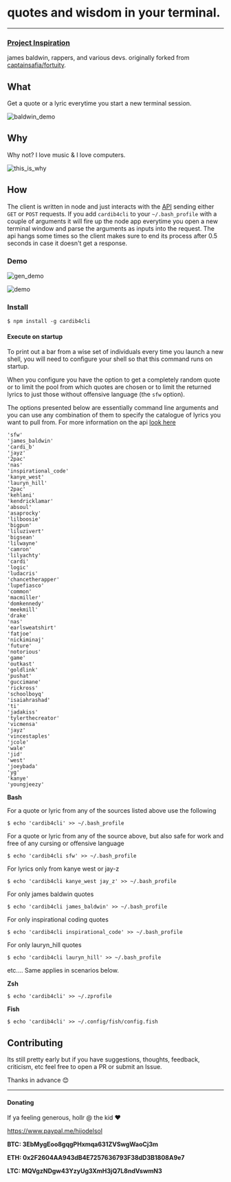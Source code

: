 # quotes and wisdom in your terminal. 

------------------------------------
 ### [Project Inspiration](https://andcomputers.io/bars-for-days-chips-with-lays/)

james baldwin, rappers, and various devs.
originally forked from [captainsafia/fortuity](https://github.com/captainsafia/fortuity).


## What

Get a quote or a lyric everytime you start a new terminal session.


![baldwin_demo](http://g.recordit.co/ZeelOhfxKc.gif)



## Why

Why not? I love music & I love computers.


![this_is_why](https://media.giphy.com/media/xTiN0kxizOHzdVMYus/giphy.gif)


## How


The client is written in node and just interacts with the [API](https://github.com/weAllWeGot/CardiB_api) sending either `GET` or `POST` requests. If you add `cardib4cli` to your `~/.bash_profile` with a couple of arguments it will fire up the node app everytime you open a new terminal window and parse the arguments as inputs into the request. The api hangs some times so the client makes sure to end its process after 0.5 seconds in case it doesn't get a response.


### Demo

![gen_demo](http://g.recordit.co/ggx9CQYZiq.gif)

![demo](http://g.recordit.co/KBxtxFJlg1.gif)


### Install

```
$ npm install -g cardib4cli
```

#### Execute on startup

To print out a bar from a wise set of individuals every time you launch a new shell, you will
need to configure your shell so that this command runs on startup.

When you configure you have the option to get a completely random quote or to limit the pool from which quotes are chosen or to limit the returned lyrics to just those without offensive language (the `sfw` option). 


The options presented below are essentially command line arguments and you can use any combination of them to specify the catalogue of lyrics you want to pull from. For more information on the api [look here](https://github.com/weAllWeGot/CardiB_api) 

```
'sfw'
'james_baldwin'
'cardi_b'
'jayz'
'2pac'
'nas'
'inspirational_code'
'kanye_west'
'lauryn_hill'
'2pac'
'kehlani'
'kendricklamar'
'absoul'
'asaprocky'
'lilboosie'
'bigpun'
'liluzivert'
'bigsean'
'lilwayne'
'camron'
'lilyachty'
'cardi'
'logic'
'ludacris'
'chancetherapper'
'lupefiasco'
'common'
'macmiller'
'domkennedy'
'meekmill'
'drake'
'nas'
'earlsweatshirt'
'fatjoe'
'nickiminaj'
'future'
'notorious'
'game'
'outkast'
'goldlink'
'pushat'
'guccimane'
'rickross'
'schoolboyq'
'isaiahrashad'
'ti'
'jadakiss'
'tylerthecreator'
'vicmensa'
'jayz'
'vincestaples'
'jcole'
'wale'
'jid'
'west'
'joeybada'
'yg'
'kanye'
'youngjeezy'
```

**Bash**


For a quote or lyric from any of the sources listed above use the following
```
$ echo 'cardib4cli' >> ~/.bash_profile
```

For a quote or lyric from any of the source above, but also safe for work and free of any cursing or offensive language

```
$ echo 'cardib4cli sfw' >> ~/.bash_profile
```

For lyrics only from kanye west or jay-z 
```
$ echo 'cardib4cli kanye_west jay_z' >> ~/.bash_profile
```


For only james baldwin quotes
```
$ echo 'cardib4cli james_baldwin' >> ~/.bash_profile
```


For only inspirational coding quotes
```
$ echo 'cardib4cli inspirational_code' >> ~/.bash_profile
```


For only lauryn_hill quotes
```
$ echo 'cardib4cli lauryn_hill' >> ~/.bash_profile
```
etc....
Same applies in scenarios below.

**Zsh**
```
$ echo 'cardib4cli' >> ~/.zprofile 
```

**Fish**
```
$ echo 'cardib4cli' >> ~/.config/fish/config.fish
```


## Contributing

Its still pretty early but if you have suggestions, thoughts, feedback, criticism, etc feel free to open a PR or submit an Issue. 

Thanks in advance :blush:

--------------------------------------------------------------------------

#### Donating

If ya feeling generous, hollr @ the kid :heart:

https://www.paypal.me/hijodelsol

**BTC: 3EbMygEoo8gqgPHxmqa631ZVSwgWaoCj3m**

**ETH: 0x2F2604AA943dB4E7257636793F38dD3B1808A9e7**

**LTC: MQVgzNDgw43YzyUg3XmH3jQ7L8ndVswmN3**
